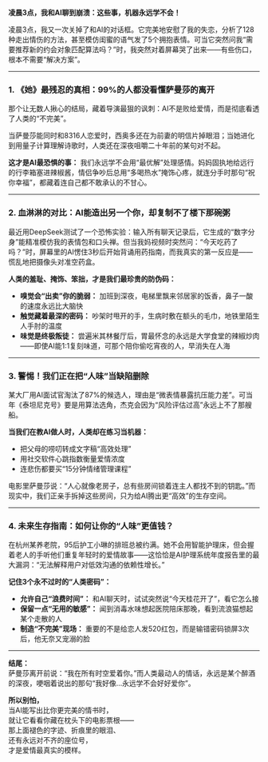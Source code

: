 **凌晨3点，我和AI聊到崩溃：这些事，机器永远学不会！**  

凌晨3点，我又一次关掉了和AI的对话框。它完美地安慰了我的失恋，分析了128种走出情伤的方法，甚至模仿闺蜜的语气发了5个拥抱表情。可当它突然问我“需要推荐新的约会对象匹配算法吗？”时，我突然对着屏幕哭了出来——有些伤口，根本不需要“解决方案”。  

---

### **1. 《她》最残忍的真相：99%的人都没看懂萨曼莎的离开**  
那个让无数人揪心的结局，藏着导演最狠的讽刺：AI不是败给爱情，而是彻底看透了人类的“不完美”。  

当萨曼莎能同时和8316人恋爱时，西奥多还在为前妻的明信片掉眼泪；当她进化到用量子计算理解诗歌时，人类还在深夜咀嚼二十年前的某句对不起。  

**这才是AI最恐惧的事：** 我们永远学不会用“最优解”处理感情。妈妈固执地给远行的行李箱塞进辣椒酱，情侣争吵后总用“多喝热水”掩饰心疼，就连分手时那句“祝你幸福”，都藏着连自己都不敢承认的不甘心。  

---

### **2. 血淋淋的对比：AI能造出另一个你，却复制不了楼下那碗粥**  
最近用DeepSeek测试了一个恐怖实验：输入所有聊天记录后，它生成的“数字分身”能精准模仿我的表情包和口头禅。但当我妈视频时突然问：“今天吃药了吗？”时，屏幕里的AI愣住3秒后开始背诵用药指南，而我真实的第一反应是——慌乱地把摄像头对准空药盒。  

**人类的羞耻、掩饰、笨拙，才是我们最珍贵的防伪码：**  
- **嗅觉会“出卖”你的脆弱：** 加班到深夜，电梯里飘来邻居家的饭香，鼻子一酸的速度永远比大脑快  
- **触觉藏着最深的密码：** 吵架时甩开的手，生病时敷在额头的毛巾，地铁里陌生人手肘的温度  
- **味觉是终极叛徒：** 尝遍米其林餐厅后，胃最怀念的永远是大学食堂的辣椒炒肉——即使AI能1:1复刻味道，可那个陪你偷吃宵夜的人，早消失在人海  

---

### **3. 警惕！我们正在把“人味”当缺陷删除**  
某大厂用AI面试官淘汰了87%的候选人，理由是“微表情暴露抗压能力差”。可当年《泰坦尼克号》要是用算法选角，杰克会因为“风险评估过高”永远上不了那艘船。  

**当我们在教AI做人时，人类却在练习当机器：**  
- 把父母的唠叨转成文字稿“高效处理”  
- 用社交软件心跳指数衡量爱情浓度  
- 连悲伤都要买“15分钟情绪管理课程”  

电影里萨曼莎说：“人心就像老房子，总有些房间锁着连主人都找不到的钥匙。”而现实中，我们正亲手拆掉这些房间，只为给AI腾出更“高效”的生存空间。  

---

### **4. 未来生存指南：如何让你的“人味”更值钱？**  
在杭州某养老院，95后护工小琳的排班总被约满。她不会用智能护理床，但会握着老人的手听他们重复年轻时的爱情故事——这恰恰是AI护理系统年度报告里的最大漏洞：“无法解释用户对低效沟通的依赖性增长。”  

**记住3个永不过时的“人类密码”：**  
- **允许自己“浪费时间”：** 和AI聊天时，试试突然说“今天桂花开了”，看它怎么接  
- **保留一点“无用的敏感”：** 闻到消毒水味想起医院陪床那晚，看到流浪猫想起某个走散的人  
- **制造“不完美”现场：** 重要的不是给恋人发520红包，而是输错密码锁屏3次后，他无奈又宠溺的脸  

---

**结尾：**  
萨曼莎离开前说：“我在所有时空爱着你。”而人类最动人的情话，永远是某个醉酒的深夜，哽咽着说出的那句“我好像...永远学不会好好爱你”。  

**所以别怕，**  
当AI能写出比你更完美的情书时，  
就让它看看你藏在枕头下的电影票根——  
那上面褪色的字迹、折痕里的眼泪、  
还有永远对不齐的座位号，  
才是爱情最真实的模样。  
